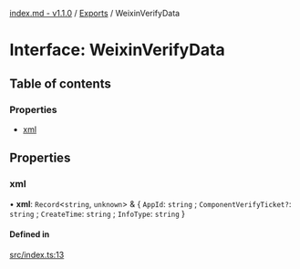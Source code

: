 [index.md - v1.1.0](../README.md) / [Exports](../modules.md) / WeixinVerifyData

# Interface: WeixinVerifyData

## Table of contents

### Properties

- [xml](WeixinVerifyData.md#xml)

## Properties

### xml

• **xml**: `Record`<`string`, `unknown`\> & { `AppId`: `string` ; `ComponentVerifyTicket?`: `string` ; `CreateTime`: `string` ; `InfoType`: `string` }

#### Defined in

[src/index.ts:13](https://github.com/saqqdy/node-wxcrypto/blob/5cecde6/src/index.ts#L13)
